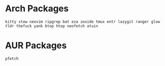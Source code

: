 # Arch Packages
```
kitty stow neovim ripgrep bat eza zoxide tmux entr lazygit ranger glow tldr thefuck yank btop htop neofetch atuin
```

# AUR Packages
```
pfetch
```
